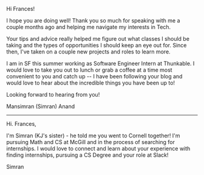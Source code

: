 Hi Frances!

I hope you are doing well! Thank you so much for speaking with me a couple months ago and helping me navigate my interests in Tech.

Your tips and advice really helped me figure out what classes I should be taking and the types of opportunities I should keep an eye out for. Since then, I've taken on a couple new projects and roles to learn more.

I am in SF this summer working as Software Engineer Intern at Thunkable.
I would love to take you out to lunch or grab a coffee at a time most convenient to you and catch up -- I have been following your blog and would love to hear about the incredible things you have been up to!

Looking forward to hearing from you!

Mansimran (Simran) Anand

---

Hi. Frances,

I'm Simran (KJ's sister) - he told me you went to Cornell together! I'm pursuing Math and CS at McGill and in the process of searching for internships. I would love to connect and learn about your experience with finding internships, pursuing a CS Degree and your role at Slack!

Simran
